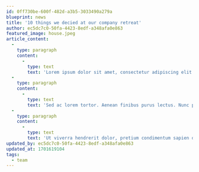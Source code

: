 ```yaml
---
id: 0ff730be-600f-482d-a3b5-3033490a279a
blueprint: news
title: '10 things we decied at our company retreat'
author: ec5dc7c0-50fa-4423-8edf-a348afa0e863
featured_image: house.jpeg
article_content:
  -
    type: paragraph
    content:
      -
        type: text
        text: 'Lorem ipsum dolor sit amet, consectetur adipiscing elit. Mauris in arcu tellus. Phasellus volutpat vestibulum dui, in aliquam quam posuere ut. Integer quis nisi quam. Quisque eget convallis diam. Aliquam sed risus in dui auctor ornare ornare sit amet orci. Praesent gravida vel nunc non imperdiet. Vestibulum viverra sed massa ac auctor. Maecenas rhoncus finibus massa sit amet consectetur. Maecenas vulputate fermentum enim at commodo. Sed imperdiet felis pretium lorem commodo sollicitudin. Aenean quis neque vitae quam varius gravida. Vivamus elit nulla, mattis eu tellus sed, commodo faucibus arcu. Maecenas molestie convallis nunc et suscipit. Vivamus a bibendum nibh, vel dapibus nisi. Ut sit amet justo ut mi convallis accumsan sollicitudin eu orci.'
  -
    type: paragraph
    content:
      -
        type: text
        text: 'Sed ac lorem tortor. Aenean finibus purus lectus. Nunc pellentesque maximus augue tincidunt vehicula. Curabitur efficitur est sit amet velit sollicitudin, et finibus mauris euismod. Sed molestie tortor id eleifend egestas. Curabitur in mi ut ligula pretium facilisis sit amet vel enim. In vitae massa congue, egestas enim vel, varius ante. Vivamus quis nibh rutrum, mollis arcu ac, aliquam massa. Morbi metus ex, ornare ut finibus at, ornare sed neque.'
  -
    type: paragraph
    content:
      -
        type: text
        text: 'Ut viverra hendrerit dolor, pretium condimentum sapien dignissim iaculis. Nunc ultrices lacus tortor, id rutrum justo porta vel. Duis dui erat, tincidunt pulvinar libero vitae, elementum tincidunt mi. Aliquam dolor neque, posuere ut iaculis vel, commodo quis ante. Sed at purus eu ante sagittis tempor. Donec efficitur pulvinar purus, nec aliquet urna scelerisque sit amet. Quisque tortor leo, tempus nec congue et, accumsan vitae orci. Fusce convallis, nulla at vehicula eleifend, metus ante volutpat ante, a auctor leo urna eget nisl. Duis a turpis justo. Fusce lacinia tellus diam, quis pellentesque justo venenatis eu. Vivamus at tortor aliquam, ornare velit suscipit, aliquet tortor. Interdum et malesuada fames ac ante ipsum primis in faucibus. Class aptent taciti sociosqu ad litora torquent per conubia nostra, per inceptos himenaeos. Sed tristique, tortor quis tristique lacinia, eros tellus consectetur ipsum, eget aliquam ligula tellus vitae elit. Pellentesque ac urna metus. Mauris molestie, est vel scelerisque blandit, leo dui lacinia sem, facilisis mattis velit ipsum id lectus.'
updated_by: ec5dc7c0-50fa-4423-8edf-a348afa0e863
updated_at: 1701619104
tags:
  - team
---
```

